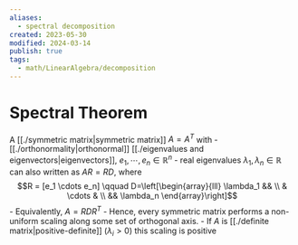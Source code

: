 ```yaml
---
aliases:
  - spectral decomposition
created: 2023-05-30
modified: 2024-03-14
publish: true
tags:
  - math/LinearAlgebra/decomposition
---
```


# Spectral Theorem

A [[./symmetric matrix|symmetric matrix]] $A = A^T$ with
	- [[./orthonormality|orthonormal]] [[./eigenvalues and eigenvectors|eigenvectors]], $e_1, \cdots, e_n \in \mathbb{R}^n$
	- real eigenvalues $\lambda_1,\lambda_n \in \mathbb{R}$
	can also written as $AR = RD$, where $$R = [e_1 \cdots e_n] \qquad D=\left[\begin{array}{lll}
\lambda_1 && \\
& \cdots & \\
&& \lambda_n
\end{array}\right]$$
    - Equivalently, $A = RDR^T$
    - Hence, every symmetric matrix performs a non-uniform scaling along some set of orthogonal axis.
    - If $A$ is [[./definite matrix|positive-definite]] ($\lambda_i > 0$) this scaling is positive